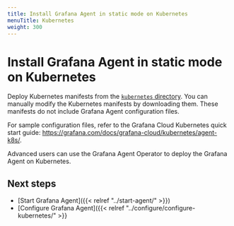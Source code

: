```yaml
---
title: Install Grafana Agent in static mode on Kubernetes
menuTitle: Kubernetes
weight: 300
---
```


# Install Grafana Agent in static mode on Kubernetes

Deploy Kubernetes manifests from the [`kubernetes` directory](https://github.com/grafana/agent/tree/main/production/kubernetes).
You can manually modify the Kubernetes manifests by downloading them. These manifests do not include Grafana Agent configuration files.

For sample configuration files, refer to the Grafana Cloud Kubernetes quick start guide: https://grafana.com/docs/grafana-cloud/kubernetes/agent-k8s/.

Advanced users can use the Grafana Agent Operator to deploy the Grafana Agent on Kubernetes.

## Next steps

* [Start Grafana Agent]({{< relref "../start-agent/" >}})
* [Configure Grafana Agent]({{< relref "../configure/configure-kubernetes/" >}}
